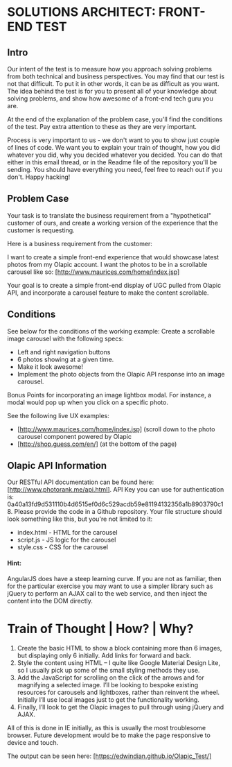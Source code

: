 # SOLUTIONS ARCHITECT: FRONT-END TEST
## Intro
Our intent of the test is to measure how you approach solving problems from both technical and business perspectives. You may find that our test is not that difficult. To put it in other words, it can be as difficult as you want. The idea behind the test is for you to present all of your knowledge about solving problems, and show how awesome of a front-end tech guru you are.

At the end of the explanation of the problem case, you'll find the conditions of the test. Pay extra attention to these as they are very important.

Process is very important to us - we don't want to you to show just couple of lines of code. We want you to explain your train of thought, how you did whatever you did, why you decided whatever you decided. You can do that either in this email thread, or in the Readme file of the repository you'll be sending.
You should have everything you need, feel free to reach out if you don't. Happy hacking!

## Problem Case
Your task is to translate the business requirement from a "hypothetical" customer of ours, and create a working version of the experience that the customer is requesting.

Here is a business requirement from the customer:

I want to create a simple front-end experience that would showcase latest photos from my Olapic account. I want the photos to be in a scrollable carousel like so: [http://www.maurices.com/home/index.jsp]

Your goal is to create a simple front-end display of UGC pulled from Olapic API, and incorporate a carousel feature to make the content
scrollable.

## Conditions
See below for the conditions of the working example:
Create a scrollable image carousel with the following specs:
  - Left and right navigation buttons
  - 6 photos showing at a given time.
  - Make it look awesome!
  - Implement the photo objects from the Olapic API response into an image carousel.

Bonus Points for incorporating an image lightbox modal. For instance, a modal would pop up when you click on a specific photo.

See the following live UX examples:
  - [http://www.maurices.com/home/index.jsp] (scroll down to the photo carousel component powered by Olapic
  - [http://shop.guess.com/en/] (at the bottom of the page)

## Olapic API Information
Our RESTful API documentation can be found here: [http://www.photorank.me/api.html].
API Key you can use for authentication is: 0a40a13fd9d531110b4d6515ef0d6c529acdb59e81194132356a1b8903790c18.
Please provide the code in a Github repository. Your file structure should look something like this, but you're not limited to it:
  - index.html - HTML for the carousel
  - script.js - JS logic for the carousel
  - style.css - CSS for the carousel
#### Hint:
AngularJS does have a steep learning curve. If you are not as familiar, then for the particular exercise you may want to use a simpler library such
as jQuery to perform an AJAX call to the web service, and then inject the content into the DOM directly.

# Train of Thought | How? | Why?
  1.	Create the basic HTML to show a block containing more than 6 images, but displaying only 6 initially. Add links for forward and back.
  2.	Style the content using HTML – I quite like Google Material Design Lite, so I usually pick up some of the small styling methods they use.
  3.	Add the JavaScript for scrolling on the click of the arrows and for magnifying a selected image.  I’ll be looking to bespoke existing resources for carousels and lightboxes, rather than reinvent the wheel. Initially I’ll use local images just to get the functionality working.
  4.	Finally, I’ll look to get the Olapic images to pull through using jQuery and AJAX.
  
All of this is done in IE initially, as this is usually the most troublesome browser.  Future development would be to make the page responsive to device and touch.

The output can be seen here: [https://edwindian.github.io/Olapic_Test/]
